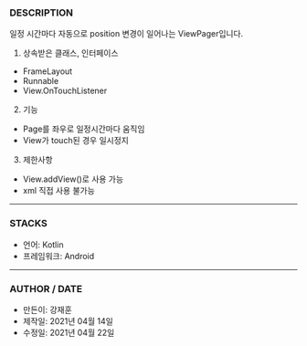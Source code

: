 ### DESCRIPTION
일정 시간마다 자동으로 position 변경이 일어나는 ViewPager입니다.

1. 상속받은 클래스, 인터페이스
- FrameLayout
- Runnable
- View.OnTouchListener
2. 기능
- Page를 좌우로 일정시간마다 움직임
- View가 touch된 경우 일시정지
3. 제한사항
- View.addView()로 사용 가능
- xml 직접 사용 불가능

---

### STACKS
- 언어: Kotlin
- 프레임워크: Android

---

### AUTHOR / DATE
- 만든이: 강재훈
- 제작일: 2021년 04월 14일
- 수정일: 2021년 04월 22일
